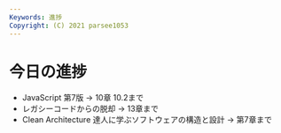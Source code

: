 ```yaml
---
Keywords: 進捗
Copyright: (C) 2021 parsee1053
---
```


# 今日の進捗
* JavaScript 第7版 → 10章 10.2まで
* レガシーコードからの脱却 → 13章まで
* Clean Architecture 達人に学ぶソフトウェアの構造と設計 → 第7章まで
